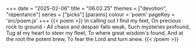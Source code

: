 +++
date = "2025-02-06"
title = "06.02.25"
themes = ["devotion", "repentance"]
series = ["picks"]
[params]
  colour = 'poem'
  pageKey = 'src/poem.js'
+++
{{< poem >}}
In calling out I find my feet,
On precious rock to ground -
All chaos and despair falls weak,
Such mysteries profound,
Tug at my heart to steer my fleet,
To where great wisdom's found,
And at the root the potent brew,
To fear the Lord and turn anew.
{{< /poem >}}